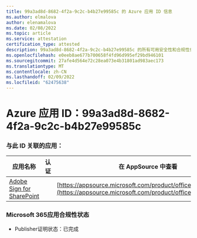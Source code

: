 ```yaml
---
title: 99a3ad8d-8682-4f2a-9c2c-b4b27e99585c 的 Azure 应用 ID 信息
ms.author: elmalova
author: elenamalova
ms.date: 02/08/2022
ms.topic: article
ms.service: attestation
certification_type: attested
description: 99a3ad8d-8682-4f2a-9c2c-b4b27e99585c 的所有可用安全性和合规性信息。
ms.openlocfilehash: e0eeb8ae677b700658f4fd96d995ef29bd946101
ms.sourcegitcommit: 27afe4d564e72c28ea073e4b31801ad983aec173
ms.translationtype: MT
ms.contentlocale: zh-CN
ms.lasthandoff: 02/09/2022
ms.locfileid: "62475638"
---
```

# <a name="azure-app-id-99a3ad8d-8682-4f2a-9c2c-b4b27e99585c"></a>Azure 应用 ID：99a3ad8d-8682-4f2a-9c2c-b4b27e99585c


### <a name="apps-associated-with-this-id"></a>与此 ID 关联的应用：
| **应用名称** | **认证** | **在 AppSource 中查看** |
|--------------|---------------|-----------------------|
| [Adobe Sign for SharePoint](https://docs.microsoft.com/microsoft-365-app-certification/forward/WA104381012) |  | [https://appsource.microsoft.com/product/office/WA104381012](https://appsource.microsoft.com/product/office/WA104381012) |

### <a name="microsoft-365-app-compliance-status"></a>Microsoft 365应用合规性状态
- Publisher证明状态：已完成
